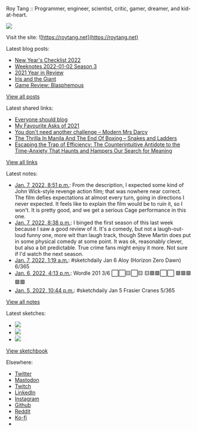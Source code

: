 Roy Tang :: Programmer, engineer, scientist, critic, gamer, dreamer, and kid-at-heart.

![](https://roytang.net/static/img/profile.jpg)

Visit the site: ![https://roytang.net](https://roytang.net)

Latest blog posts:

- [New Year&#x27;s Checklist 2022](https://roytang.net/2022/01/new-years-checklist/)
- [Weeknotes 2022-01-02 Season 3](https://roytang.net/2022/01/weeknotes-01-02/)
- [2021 Year in Review](https://roytang.net/2022/01/2021-year-in-review/)
- [Iris and the Giant](https://roytang.net/2021/12/iris-and-the-giant/)
- [Game Review: Blasphemous](https://roytang.net/2021/12/blasphemous/)

[View all posts](https://roytang.net/blog)

Latest shared links:

- [Everyone should blog](https://roytang.net/2022/01/everyone-should-blog/)
- [My Favourite Asks of 2021](https://roytang.net/2022/01/my-favourite-asks-of-2021/)
- [You don&#x27;t need another challenge – Modern Mrs Darcy](https://roytang.net/2021/12/you-dont-need-another-challenge-modern-mrs-darcy/)
- [The Thrilla In Manila And The End Of Boxing – Snakes and Ladders](https://roytang.net/2021/12/the-thrilla-in-manila-and-the-end-of-boxing-snakes-and-ladders/)
- [Escaping the Trap of Efficiency: The Counterintuitive Antidote to the Time-Anxiety That Haunts and Hampers Our Search for Meaning](https://roytang.net/2021/12/escaping-the-trap-of-efficiency-the-counterintuitive-antidote-to-the-time-anxiety-that-haunts-and-ha/)

[View all links](https://roytang.net/links)

Latest notes:

- [Jan. 7, 2022, 8:51 p.m.](https://roytang.net/2022/01/9f334e2bc092614079ecd191f947c4ff/): From the description, I expected some kind of John Wick-style revenge action film; that was nowhere near correct. The film defies expectations at almost every turn, going in directions I never expected. It feels like to explain the film would be to ruin it, so I won&#x27;t. It is pretty good, and we get a serious Cage performance in this one.
- [Jan. 7, 2022, 8:38 p.m.](https://roytang.net/2022/01/23af5dc063224b0fbafec7f8097adddb/): I binged the first season of this last week because I saw a good review of it. It&#x27;s a comedy, but not a laugh-out-loud funny one, more wit than laugh track, though Steve Martin does put in some physical comedy at some point. It was ok, reasonably clever, but also a bit predictable. True crime fans might enjoy it more. Not sure if I&#x27;d watch the next season.
- [Jan. 7, 2022, 1:19 a.m.](https://roytang.net/2022/01/5546ef13eb53619e7ef6cfbbeee5fb21/): #sketchdaily Jan 6 Aloy (Horizon Zero Dawn) 6/365
- [Jan. 6, 2022, 4:13 p.m.](https://roytang.net/2022/01/1479003210858004481/): Wordle 201 3/6 ⬜⬜🟨⬜🟨 🟨🟩🟩⬜⬜ 🟩🟩🟩🟩🟩
- [Jan. 5, 2022, 10:44 p.m.](https://roytang.net/2022/01/b41eea2f8cc545011eb1109d5634d9a1/): #sketchdaily Jan 5 Frasier Cranes 5/365

[View all notes](https://roytang.net/notes)

Latest sketches:


- ![](https://roytang.net/media/cache/fb/ca/fbcac37b5126c9cfc42d1528ec2de5a4.jpg)
- ![](https://roytang.net/media/cache/0c/ae/0caed2e4e82fd20003a9e5fcd63be0d0.jpg)
- ![](https://roytang.net/media/cache/b2/0b/b20ba619da7f9be34f147df366f017b8.jpg)

[View sketchbook](https://roytang.net/albums/sketchbook)


Elsewhere:

- [Twitter](https://twitter.com/roytang)
- [Mastodon](https://mastodon.technology/@roytang)
- [Twitch](https://twitch.tv/twitchyroy)
- [LinkedIn](https://www.linkedin.com/in/roytang)
- [Instagram](https://instagram.com/roytang0400)
- [Github](https://github.com/roytang)
- [Reddit](https://reddit.com/u/hungryroy)
- [Ko-fi](https://ko-fi.com/roytang)
- [](mailto:hello@roytang.net)
